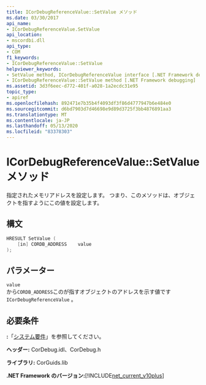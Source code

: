 ```yaml
---
title: ICorDebugReferenceValue::SetValue メソッド
ms.date: 03/30/2017
api_name:
- ICorDebugReferenceValue.SetValue
api_location:
- mscordbi.dll
api_type:
- COM
f1_keywords:
- ICorDebugReferenceValue::SetValue
helpviewer_keywords:
- SetValue method, ICorDebugReferenceValue interface [.NET Framework debugging]
- ICorDebugReferenceValue::SetValue method [.NET Framework debugging]
ms.assetid: 3d3f6eec-d772-401f-a028-1a2ecdc31e95
topic_type:
- apiref
ms.openlocfilehash: 892471e7b35b4f4093df3f86d4777947b6e484e0
ms.sourcegitcommit: d6bd7903d7d46698e9d89d3725f3bb4876891aa3
ms.translationtype: MT
ms.contentlocale: ja-JP
ms.lasthandoff: 05/13/2020
ms.locfileid: "83378303"
---
```

# <a name="icordebugreferencevaluesetvalue-method"></a>ICorDebugReferenceValue::SetValue メソッド
指定されたメモリアドレスを設定します。 つまり、このメソッドは、オブジェクトを指すようにこの値を設定します。  
  
## <a name="syntax"></a>構文  
  
```cpp  
HRESULT SetValue (  
    [in] CORDB_ADDRESS    value  
);  
```  
  
## <a name="parameters"></a>パラメーター  
 `value`  
 から`CORDB_ADDRESS`このが指すオブジェクトのアドレスを示す値です `ICorDebugReferenceValue` 。  
  
## <a name="requirements"></a>必要条件  
 **:**「[システム要件](../../get-started/system-requirements.md)」を参照してください。  
  
 **ヘッダー:** CorDebug.idl、CorDebug.h  
  
 **ライブラリ:** CorGuids.lib  
  
 **.NET Framework のバージョン:**[!INCLUDE[net_current_v10plus](../../../../includes/net-current-v10plus-md.md)]
